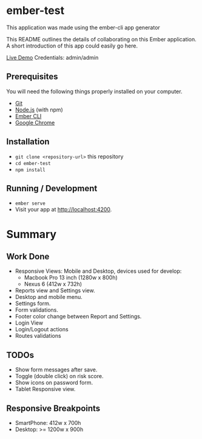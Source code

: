 # ember-test
This application was made using the ember-cli app generator

This README outlines the details of collaborating on this Ember application.
A short introduction of this app could easily go here.

[Live Demo](https://ember-test-xyz-daniel-berrocal.herokuapp.com) Credentials: admin/admin

## Prerequisites

You will need the following things properly installed on your computer.

* [Git](https://git-scm.com/)
* [Node.js](https://nodejs.org/) (with npm)
* [Ember CLI](https://ember-cli.com/)
* [Google Chrome](https://google.com/chrome/)

## Installation

* `git clone <repository-url>` this repository
* `cd ember-test`
* `npm install`

## Running / Development

* `ember serve`
* Visit your app at [http://localhost:4200](http://localhost:4200).

# Summary

## Work Done
* Responsive Views: Mobile and Desktop, devices used for develop:
  * Macbook Pro 13 inch (1280w x 800h)
  * Nexus 6 (412w x 732h)
* Reports view and Settings view.
* Desktop and mobile menu.
* Settings form.
* Form validations.
* Footer color change between Report and Settings.
* Login View
* Login/Logout actions
* Routes validations

## TODOs
- Show form messages after save.
- Toggle (double click) on risk score.
- Show icons on password form.
- Tablet Responsive view.

## Responsive Breakpoints
- SmartPhone: 412w x 700h
- Desktop: >= 1200w x 900h
